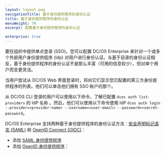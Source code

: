 ```yaml
---
layout: layout.pug
navigationTitle: 基于身份提供程序的身份认证
title: 基于身份提供程序的身份认证
menuWeight: 70
excerpt: 配置基于身份提供程序的身份认证

enterprise: true
---
```

<!-- The source repository for this topic is https://github.com/dcos/dcos-docs-site -->

要在组织中提供单点登录 (SSO)，您可以配置 DC/OS Enterprise 来针对一个或多个外部用户身份提供程序 (Idp) 对用户进行身份认证。与基于目录的身份认证相反，基于身份提供程序的身份认证不是那么丰富（可用的信息较少），但对单个用户而言更灵活。

当用户尝试从 DC/OS Web 界面登录时，将向它们显示您已配置的第三方身份提供程序的列表。他们可以单击他们拥有 SSO 帐户的那个。

从 DC/OS CLI 登录的用户可以使用以下命令，了解已配置 `dcos auth list-providers` 的 IdP 名称 。然后，他们可以使用以下命令使用 IdP `dcos auth login --provider=<provider-name> --username=<user-email> --password=<secret-password`。

DC/OS Enterprise 支持两种基于身份提供程序的身份认证方法：[安全声明标记语言 (SAML)](https://wiki.oasis-open.org/security/FrontPage) 和 [OpenID Connect (OIDC)](http://openid.net/connect/)：

- 添加 [SAML 身份提供程序](/1.12/security/ent/sso/setup-saml/)
- 添加 [OpenID 身份提供程序](/1.12/security/ent/sso/setup-openid/)：
